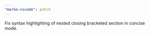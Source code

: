 ```yaml
---
"marko-vscode": patch
---
```


Fix syntax highlighting of nested closing bracketed section in concise mode.
